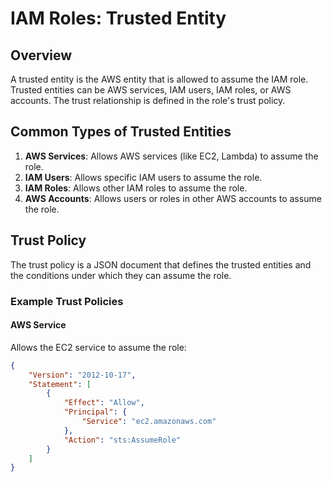 # IAM Roles: Trusted Entity

## Overview

A trusted entity is the AWS entity that is allowed to assume the IAM role. Trusted entities can be AWS services, IAM users, IAM roles, or AWS accounts. The trust relationship is defined in the role's trust policy.

## Common Types of Trusted Entities

1. **AWS Services**: Allows AWS services (like EC2, Lambda) to assume the role.
2. **IAM Users**: Allows specific IAM users to assume the role.
3. **IAM Roles**: Allows other IAM roles to assume the role.
4. **AWS Accounts**: Allows users or roles in other AWS accounts to assume the role.

## Trust Policy

The trust policy is a JSON document that defines the trusted entities and the conditions under which they can assume the role.

### Example Trust Policies

#### AWS Service

Allows the EC2 service to assume the role:

```json
{
    "Version": "2012-10-17",
    "Statement": [
        {
            "Effect": "Allow",
            "Principal": {
                "Service": "ec2.amazonaws.com"
            },
            "Action": "sts:AssumeRole"
        }
    ]
}
```
